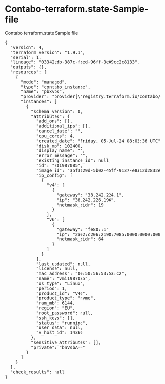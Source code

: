 # Contabo-terraform.state-Sample-file
Contabo terraform.state Sample file
<pre>
{
  "version": 4,
  "terraform_version": "1.9.1",
  "serial": 1,
  "lineage": "03342edb-387c-fced-96ff-3e09cc2c8133",
  "outputs": {},
  "resources": [
    {
      "mode": "managed",
      "type": "contabo_instance",
      "name": "pbxvps",
      "provider": "provider[\"registry.terraform.io/contabo/contabo\"]",
      "instances": [
        {
          "schema_version": 0,
          "attributes": {
            "add_ons": [],
            "additional_ips": [],
            "cancel_date": "",
            "cpu_cores": 4,
            "created_date": "Friday, 05-Jul-24 08:02:36 UTC",
            "disk_mb": 102400,
            "display_name": "",
            "error_message": "",
            "existing_instance_id": null,
            "id": "201987085",
            "image_id": "35f3129d-5b02-45ff-9137-e8a12d2832ec",
            "ip_config": [
              {
                "v4": [
                  {
                    "gateway": "38.242.224.1",
                    "ip": "38.242.226.196",
                    "netmask_cidr": 19
                  }
                ],
                "v6": [
                  {
                    "gateway": "fe80::1",
                    "ip": "2a02:c206:2198:7085:0000:0000:0000:0001",
                    "netmask_cidr": 64
                  }
                ]
              }
            ],
            "last_updated": null,
            "license": null,
            "mac_address": "00:50:56:53:53:c2",
            "name": "vmi1987085",
            "os_type": "Linux",
            "period": 1,
            "product_id": "V46",
            "product_type": "nvme",
            "ram_mb": 6144,
            "region": "EU",
            "root_password": null,
            "ssh_keys": [],
            "status": "running",
            "user_data": null,
            "v_host_id": 14366
          },
          "sensitive_attributes": [],
          "private": "bnVsbA=="
        }
      ]
    }
  ],
  "check_results": null
}
</pre>
